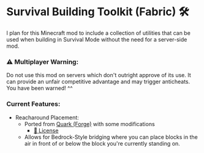 # Survival Building Toolkit (Fabric) 🛠

I plan for this Minecraft mod to include a collection of utilities that can be used when building in Survival Mode without the need 
for a server-side mod.

### ⚠ Multiplayer Warning: 
Do not use this mod on servers which don't outright approve of its use. It can provide an unfair competitive advantage
and may trigger anticheats. You have been warned! ^^


### Current Features:

 - Reacharound Placement:
   - Ported from [Quark (Forge)](https://github.com/VazkiiMods/Quark) with some modifications
     - [🔗 License](https://github.com/VazkiiMods/Quark/blob/master/LICENSE.md)
   - Allows for Bedrock-Style bridging where you can place blocks in the air in front of or below the block you're 
     currently standing on.